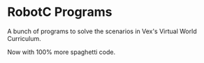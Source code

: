 # RobotC Programs

A bunch of programs to solve the scenarios in Vex's Virtual World Curriculum.

Now with 100% more spaghetti code.
